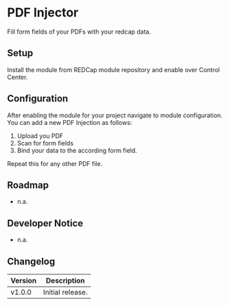 # PDF Injector
Fill form fields of your PDFs with your redcap data. 

## Setup

Install the module from REDCap module repository and enable over Control Center.

## Configuration

After enabling the module for your project navigate to module configuration. You can add a new PDF Injection as follows:

1. Upload you PDF
2. Scan for form fields
3. Bind your data to the according form field.

Repeat this for any other PDF file.

## Roadmap

- n.a. 

## Developer Notice
- n.a.

## Changelog

Version | Description
------- | --------------------
v1.0.0  | Initial release.
